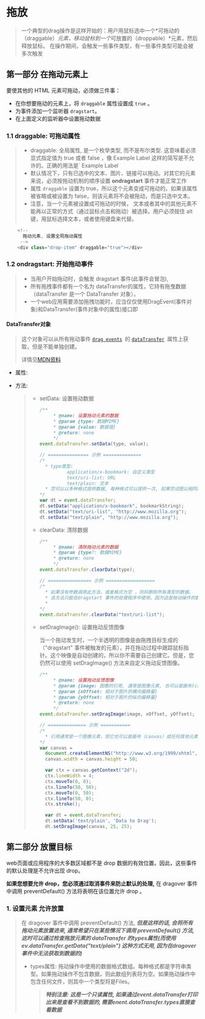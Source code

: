 # 拖放

>  一个典型的drag操作是这样开始的：用户用鼠标选中一个*可拖动的（draggable）*元素，移动鼠标到一个*可放置的（droppable）*元素，然后释放鼠标。 在操作期间，会触发一些事件类型，有一些事件类型可能会被多次触发 

## 第一部分 在拖动元素上

要使其他的 HTML 元素可拖动，必须做三件事：

- 在你想要拖动的元素上，将 `draggable` 属性设置成 `true` 。
- 为事件添加一个监听器 `dragstart`。
- 在上面定义的监听器中设置拖动数据

### 1.1 draggable: 可拖动属性

> * draggable: 全局属性, 是一个枚举类型, 而不是布尔类型. 这意味着必须显式指定值为 true 或者 false ，像    <label draggable>Example Label</label>  这样的简写是不允许的。正确的用法是`  <label draggable="true">Example Label</label> 
> *  默认情况下，只有已选中的文本、图片、链接可以拖动。对其它的元素来说，必须按拖动机制的顺序设置 **ondragstart** 事件才能正常工作
> *  属性 `draggable` 设置为 true，所以这个元素变成可拖动的。如果该属性被省略或被设置为 false，则该元素将不会被拖动，而是只选中文本。 
> *  注意，当一个元素被设置成可拖动的时候， 文本或者其中的其他元素不能再以正常的方式（通过鼠标点击和拖动）被选择。用户必须按住 alt 键，用鼠标选择文本，或者使用键盘来代替。 

```javascript
	<!-- 
      拖动元素, 设置全局拖动属性   
     -->
    <div class="drop-item" draggable="true"></div>
```

### 1.2 ondragstart: 开始拖动事件

> * 当用户开始拖动时，会触发 dragstart 事件(此事件会冒泡), 
> *  所有拖拽事件都有一个名为 dataTransfer的属性，它持有拖曳数据（dataTransfer 是一个 DataTransfer 对象）。 
> *  一个web应用需要添加拖拽功能时，应当仅仅使用DragEvent(事件对象)和DataTransfer(事件对象中的属性)接口即

#### DataTransfer对象

> 这个对象可以从所有拖动事件 [`drag events`](https://developer.mozilla.org/zh-CN/docs/Web/API/DragEvent)` `的 [`dataTransfer`](https://developer.mozilla.org/zh-CN/docs/Web/API/DragEvent/dataTransfer)` `属性上获取，但是不能单独创建。
>
> 详情见[MDN资料]( https://developer.mozilla.org/zh-CN/docs/Web/API/HTML_Drag_and_Drop_API/Drag_operations )

* 属性: 

  > 

* 方法: 

  > * setData: 设置拖动数据
  >
  >   ```javascript
  >   /**
  >        * @name: 设置拖动元素的数据
  >        * @param {type: 数据MIME} 
  >        * @param {value: 数据值} 
  >        * @return: none
  >        */
  >   event.dataTransfer.setData(type, value);
  >   
  >   // =============== 示例 ==============
  >   /*
  >     * type类型: 
  >     		application/x-bookmark: 自定义类型
  >     		text/uri-list: URL
  >     		text/plain: 文本
  >     * 您可以以多种格式提供数据, 每种格式可以提供一次, 如果您试图以相同的格式添加两次数据，那么新的数据将替换旧的数据。
  >   */
  >   var dt = event.dataTransfer;
  >   dt.setData("application/x-bookmark", bookmarkString);
  >   dt.setData("text/uri-list", "http://www.mozilla.org");
  >   dt.setData("text/plain", "http://www.mozilla.org");
  >   ```
  >
  > * clearData: 清除数据
  >
  >   ```javascript
  >   /**
  >        * @name: 清除拖动元素的数据
  >        * @param {type?: 数据MIME} 
  >        * @return: none
  >        */
  >   event.dataTransfer.clearData(type);
  >   
  >   // ================ 示例 ==================
  >   /*
  >     * 如果没有参数调用此方法，或者格式为空 ，则将删除所有类型的数据。
  >     * 该方法只能在dragstart 事件的处理程序中使用，因为这是拖动操作的数据存储只能写入的时间。
  >     * 
  >   */
  >   event.dataTransfer.clearData("text/uri-list");
  >   ```
  >
  > * setDragImage(): 设置拖动反馈图像
  >
  >   当一个拖动发生时，一个半透明的图像是由拖拽目标生成的（"dragstart" 事件被触发的元素），并在拖动过程中跟踪鼠标指针。这个映像是自动创建的，所以你不需要自己创建它。但是，您仍然可以使用 setDragImage() 方法来自定义拖动反馈图像。
  >
  >   ```javascript
  >   /**
  >        * @name: 设置拖动反馈图像
  >        * @param {image: 图像的引用, 通常是图像元素, 也可以是画布(canvas) 或任何其他元素}
  >        * @param {xOffset: 相对于图片的横向偏移量}
  >        * @param {yOffset: 相对于图片的纵向偏移量}
  >        * @return: none
  >        */
  >   event.dataTransfer.setDragImage(image, xOffset, yOffset);
  >   
  >   // ============== 示例 ===========
  >   /*
  >     * 引用通常是一个图像元素，但它也可以是画布（canvas）或任何其他元素。
  >   */
  >   var canvas = 
  >     document.createElementNS("http://www.w3.org/1999/xhtml","canvas");
  >     canvas.width = canvas.height = 50;
  >   
  >     var ctx = canvas.getContext("2d");
  >     ctx.lineWidth = 4;
  >     ctx.moveTo(0, 0);
  >     ctx.lineTo(50, 50);
  >     ctx.moveTo(0, 50);
  >     ctx.lineTo(50, 0);
  >     ctx.stroke();
  >   
  >     var dt = event.dataTransfer;
  >     dt.setData('text/plain', 'Data to Drag');
  >     dt.setDragImage(canvas, 25, 25);
  >   ```

## 第二部分 放置目标

web页面或应用程序的大多数区域都不是 drop 数据的有效位置。因此，这些事件的默认处理是不允许出现 drop。

**如果您想要允许 drop，您必须通过取消事件来防止默认的处理,** 在 dragover 事件中调用  preventDefault() 方法将表明在该位置允许 drop 。

### 1. 设置元素 允许放置

> 在 dragover 事件中调用  preventDefault() 方法, ***但是这样的话, 会将所有拖动元素放置进来, 通常希望只在某些情况下调用 preventDefault() 方法, 这时可以通过检查拖放元素的  dataTransfer 的types属性(而使用ev.dataTransfer.getData("text/plain") 这种方式无用, 因为在dragover事件中无法获取到数据的)***
>
> * types属性: 拖动操作中使用的数据格式数组。每种格式都是字符串类型。如果拖动操作不包含数据，则此数组列表将为空。如果拖动操作中包含任何文件，则其中一个类型将是Files。
>
>   > ***特别注意: 这是一个只读属性, 如果通过$event.dataTransfer打印出来是查看不到数据的, 需要$enent.dataTransfer.types直接查看数据***